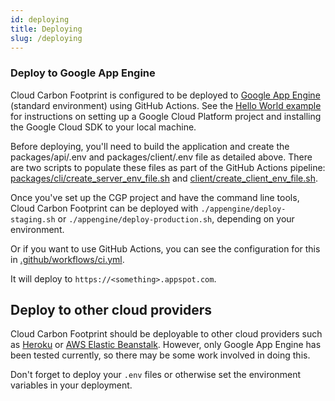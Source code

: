 ```yaml
---
id: deploying
title: Deploying
slug: /deploying
---
```


### Deploy to Google App Engine

Cloud Carbon Footprint is configured to be deployed to [Google App Engine](https://cloud.google.com/appengine/) (standard environment) using GitHub Actions. See the [Hello World example](https://cloud.google.com/nodejs/getting-started/hello-world) for instructions on setting up a Google Cloud Platform project and installing the Google Cloud SDK to your local machine.

Before deploying, you'll need to build the application and create the packages/api/.env and packages/client/.env file as detailed above. There are two scripts to populate these files as part of the GitHub Actions pipeline: [packages/cli/create_server_env_file.sh](https://github.com/cloud-carbon-footprint/cloud-carbon-footprint/blob/trunk/packages/api/create_server_env_file.sh) and [client/create_client_env_file.sh](https://github.com/cloud-carbon-footprint/cloud-carbon-footprint/blob/trunk/packages/client/create_client_env_file.sh).

Once you've set up the CGP project and have the command line tools, Cloud Carbon Footprint can be deployed with `./appengine/deploy-staging.sh` or `./appengine/deploy-production.sh`, depending on your environment.

Or if you want to use GitHub Actions, you can see the configuration for this in [.github/workflows/ci.yml](https://github.com/cloud-carbon-footprint/cloud-carbon-footprint/blob/trunk/.github/workflows/ci.yml).

It will deploy to `https://<something>.appspot.com`.

## Deploy to other cloud providers

Cloud Carbon Footprint should be deployable to other cloud providers such as [Heroku](https://www.heroku.com/) or [AWS Elastic Beanstalk](https://aws.amazon.com/elasticbeanstalk/). However, only Google App Engine has been tested currently, so there may be some work involved in doing this.

Don't forget to deploy your `.env` files or otherwise set the environment variables in your deployment.
